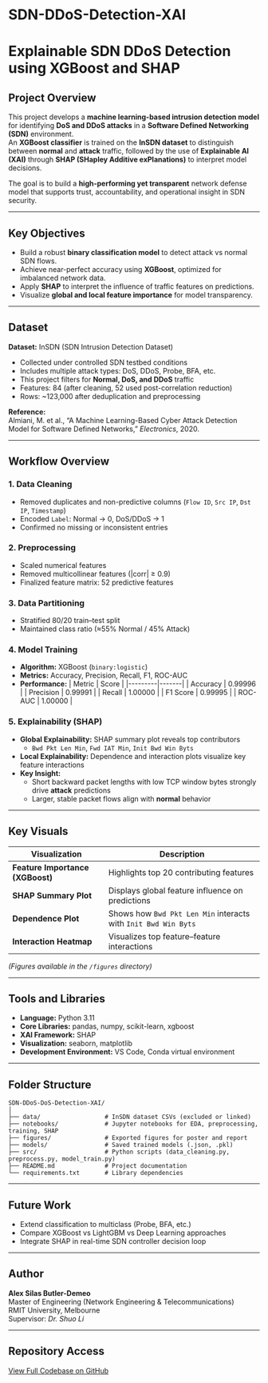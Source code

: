 # SDN-DDoS-Detection-XAI
# Explainable SDN DDoS Detection using XGBoost and SHAP

## Project Overview
This project develops a **machine learning-based intrusion detection model** for identifying **DoS and DDoS attacks** in a **Software Defined Networking (SDN)** environment.  
An **XGBoost classifier** is trained on the **InSDN dataset** to distinguish between **normal** and **attack** traffic, followed by the use of **Explainable AI (XAI)** through **SHAP (SHapley Additive exPlanations)** to interpret model decisions.

The goal is to build a **high-performing yet transparent** network defense model that supports trust, accountability, and operational insight in SDN security.

---

## Key Objectives
- Build a robust **binary classification model** to detect attack vs normal SDN flows.  
- Achieve near-perfect accuracy using **XGBoost**, optimized for imbalanced network data.  
- Apply **SHAP** to interpret the influence of traffic features on predictions.  
- Visualize **global and local feature importance** for model transparency.  

---

##  Dataset
**Dataset:** InSDN (SDN Intrusion Detection Dataset)  
- Collected under controlled SDN testbed conditions  
- Includes multiple attack types: DoS, DDoS, Probe, BFA, etc.  
- This project filters for **Normal, DoS, and DDoS** traffic  
- Features: 84 (after cleaning, 52 used post-correlation reduction)  
- Rows: ~123,000 after deduplication and preprocessing

**Reference:**  
Almiani, M. et al., “A Machine Learning-Based Cyber Attack Detection Model for Software Defined Networks,” *Electronics*, 2020.

---

## Workflow Overview

### 1. **Data Cleaning**
- Removed duplicates and non-predictive columns (`Flow ID`, `Src IP`, `Dst IP`, `Timestamp`)  
- Encoded `Label`: Normal → 0, DoS/DDoS → 1  
- Confirmed no missing or inconsistent entries

### 2. **Preprocessing**
- Scaled numerical features  
- Removed multicollinear features (|corr| ≥ 0.9)  
- Finalized feature matrix: 52 predictive features

### 3. **Data Partitioning**
- Stratified 80/20 train–test split  
- Maintained class ratio (≈55% Normal / 45% Attack)

### 4. **Model Training**
- **Algorithm:** XGBoost (`binary:logistic`)  
- **Metrics:** Accuracy, Precision, Recall, F1, ROC-AUC  
- **Performance:**
  | Metric | Score |
  |---------|-------|
  | Accuracy | 0.99996 |
  | Precision | 0.99991 |
  | Recall | 1.00000 |
  | F1 Score | 0.99995 |
  | ROC-AUC | 1.00000 |

### 5. **Explainability (SHAP)**
- **Global Explainability:** SHAP summary plot reveals top contributors  
  - `Bwd Pkt Len Min`, `Fwd IAT Min`, `Init Bwd Win Byts`  
- **Local Explainability:** Dependence and interaction plots visualize key feature interactions  
- **Key Insight:**  
  - Short backward packet lengths with low TCP window bytes strongly drive **attack** predictions  
  - Larger, stable packet flows align with **normal** behavior

---

## Key Visuals
| Visualization | Description |
|----------------|-------------|
| **Feature Importance (XGBoost)** | Highlights top 20 contributing features |
| **SHAP Summary Plot** | Displays global feature influence on predictions |
| **Dependence Plot** | Shows how `Bwd Pkt Len Min` interacts with `Init Bwd Win Byts` |
| **Interaction Heatmap** | Visualizes top feature–feature interactions |

*(Figures available in the `/figures` directory)*

---

## Tools and Libraries
- **Language:** Python 3.11  
- **Core Libraries:** pandas, numpy, scikit-learn, xgboost  
- **XAI Framework:** SHAP  
- **Visualization:** seaborn, matplotlib  
- **Development Environment:** VS Code, Conda virtual environment

---

##  Folder Structure

```
SDN-DDoS-DoS-Detection-XAI/ 
│
├── data/                  # InSDN dataset CSVs (excluded or linked)
├── notebooks/             # Jupyter notebooks for EDA, preprocessing, training, SHAP
├── figures/               # Exported figures for poster and report
├── models/                # Saved trained models (.json, .pkl)
├── src/                   # Python scripts (data_cleaning.py, preprocess.py, model_train.py)
├── README.md              # Project documentation
└── requirements.txt       # Library dependencies
```
---

##  Future Work
- Extend classification to multiclass (Probe, BFA, etc.)
- Compare XGBoost vs LightGBM vs Deep Learning approaches
- Integrate SHAP in real-time SDN controller decision loop

---

## Author
**Alex Silas Butler-Demeo**  
Master of Engineering (Network Engineering & Telecommunications)  
RMIT University, Melbourne  
Supervisor: *Dr. Shuo Li*

---

## Repository Access
[View Full Codebase on GitHub](https://github.com/yourusername/Explainable-SDN-DDoS-Detection)  
 

